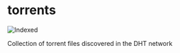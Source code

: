 torrents 
========
![Indexed](https://img.shields.io/badge/indexed-164733-blue)

Collection of torrent files discovered in the DHT network
